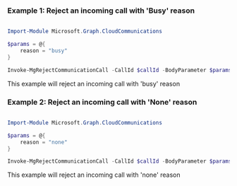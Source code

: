 ### Example 1: Reject an incoming call with 'Busy' reason

```powershell

Import-Module Microsoft.Graph.CloudCommunications

$params = @{
	reason = "busy"
}

Invoke-MgRejectCommunicationCall -CallId $callId -BodyParameter $params

```
This example will reject an incoming call with 'busy' reason

### Example 2: Reject an incoming call with 'None' reason

```powershell

Import-Module Microsoft.Graph.CloudCommunications

$params = @{
	reason = "none"
}

Invoke-MgRejectCommunicationCall -CallId $callId -BodyParameter $params

```
This example will reject an incoming call with 'none' reason


